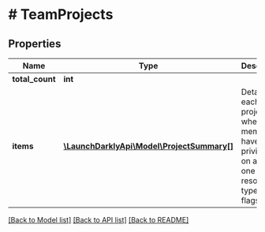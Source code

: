 # # TeamProjects

## Properties

Name | Type | Description | Notes
------------ | ------------- | ------------- | -------------
**total_count** | **int** |  | [optional]
**items** | [**\LaunchDarklyApi\Model\ProjectSummary[]**](ProjectSummary.md) | Details on each project where team members have write privileges on at least one resource type (e.g. flags) | [optional]

[[Back to Model list]](../../README.md#models) [[Back to API list]](../../README.md#endpoints) [[Back to README]](../../README.md)
